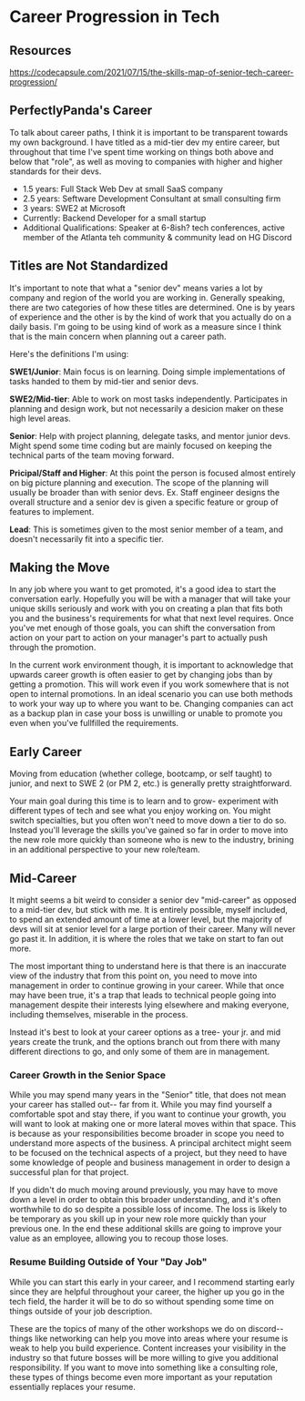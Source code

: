 # Career Progression in Tech

## Resources

<https://codecapsule.com/2021/07/15/the-skills-map-of-senior-tech-career-progression/>

## PerfectlyPanda's Career

To talk about career paths, I think it is important to be transparent towards my own background. I have titled as a mid-tier dev my entire career, but throughout that time I've spent time working on things both above and below that "role", as well as moving to companies with higher and higher standards for their devs.

- 1.5 years: Full Stack Web Dev at small SaaS company
- 2.5 years: Seftware Development Consultant at small consulting firm
- 3 years: SWE2 at Microsoft
- Currently: Backend Developer for a small startup
- Additional Qualifications: Speaker at 6-8ish? tech conferences, active member of the Atlanta teh community & community lead on HG Discord

## Titles are Not Standardized

It's important to note that what a "senior dev" means varies a lot by company and region of the world you are working in. Generally speaking, there are two categories of how these titles are determined. One is by years of experience and the other is by the kind of work that you actually do on a daily basis. I'm going to be using kind of work as a measure since I think that is the main concern when planning out a career path.

Here's the definitions I'm using:

**SWE1/Junior**: Main focus is on learning. Doing simple implementations of tasks handed to them by mid-tier and senior devs.

**SWE2/Mid-tier**: Able to work on most tasks independently. Participates in planning and design work, but not necessarily a desicion maker on these high level areas.

**Senior**: Help with project planning, delegate tasks, and mentor junior devs. Might spend some time coding but are mainly focused on keeping the technical parts of the team moving forward.

**Pricipal/Staff and Higher**: At this point the person is focused almost entirely on big picture planning and execution. The scope of the planning will usually be broader than with senior devs. Ex. Staff engineer designs the overall structure and a senior dev is given a specific feature or group of features to implement.

**Lead**: This is sometimes given to the most senior member of a team, and doesn't necessarily fit into a specific tier.

## Making the Move

In any job where you want to get promoted, it's a good idea to start the conversation early. Hopefully you will be with a manager that will take your unique skills seriously and work with you on creating a plan that fits both you and the business's requirements for what that next level requires. Once you've met enough of those goals, you can shift the conversation from action on your part to action on your manager's part to actually push through the promotion.

In the current work environment though, it is important to acknowledge that upwards career growth is often easier to get by changing jobs than by getting a promotion. This will work even if you work somewhere that is not open to internal promotions. In an ideal scenario you can use both methods to work your way up to where you want to be. Changing companies can act as a backup plan in case your boss is unwilling or unable to promote you even when you've fullfilled the requirements.

## Early Career

Moving from education (whether college, bootcamp, or self taught) to junior, and next to SWE 2 (or PM 2, etc.) is generally pretty straightforward.

Your main goal during this time is to learn and to grow- experiment with different types of tech and see what you enjoy working on. You might switch specialties, but you often won't need to move down a tier to do so. Instead you'll leverage the skills you've gained so far in order to move into the new role more quickly than someone who is new to the industry, brining in an additional perspective to your new role/team.

## Mid-Career

It might seems a bit weird to consider a senior dev "mid-career" as opposed to a mid-tier dev, but stick with me. It is entirely possible, myself included, to spend an extended amount of time at a lower level, but the majority of devs will sit at senior level for a large portion of their career. Many will never go past it. In addition, it is where the roles that we take on start to fan out more.

The most important thing to understand here is that there is an inaccurate view of the industry that from this point on, you need to move into management in order to continue growing in your career. While that once may have been true, it's a trap that leads to technical people going into management despite their interests lying elsewhere and making everyone, including themselves, miserable in the process.

Instead it's best to look at your career options as a tree- your jr. and mid years create the trunk, and the options branch out from there with many different directions to go, and only some of them are in management.

### Career Growth in the Senior Space

While you may spend many years in the "Senior" title, that does not mean your career has stalled out-- far from it. While you may find yourself a comfortable spot and stay there, if you want to continue your growth, you will want to look at making one or more lateral moves within that space. This is because as your responsibilities become broader in scope you need to understand more aspects of the business. A principal architect might seem to be focused on the technical aspects of a project, but they need to have some knowledge of people and business management in order to design a successful plan for that project.

If you didn't do much moving around previously, you may have to move down a level in order to obtain this broader understanding, and it's often worthwhile to do so despite a possible loss of income. The loss is likely to be temporary as you skill up in your new role more quickly than your previous one. In the end these additional skills are going to improve your value as an employee, allowing you to recoup those loses.

### Resume Building Outside of Your "Day Job"

While you can start this early in your career, and I recommend starting early since they are helpful throughout your career, the higher up you go in the tech field, the harder it will be to do so without spending some time on things outside of your job description.

These are the topics of many of the other workshops we do on discord-- things like networking can help you move into areas where your resume is weak to help you build experience. Content increases your visibility in the industry so that future bosses will be more willing to give you additional responsibility. If you want to move into something like a consulting role, these types of things become even more important as your reputation essentially replaces your resume.
